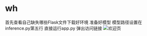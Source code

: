 # wh
首先查看自己缺失哪些Flask文件下载好环境
准备好模型
模型路径设置在inference.py第五行
直接运行app.py
弹出访问链接
![欢迎页](https://github.com/user-attachments/assets/9219e3c8-d63a-4cee-b7c9-abda90261e6b)
